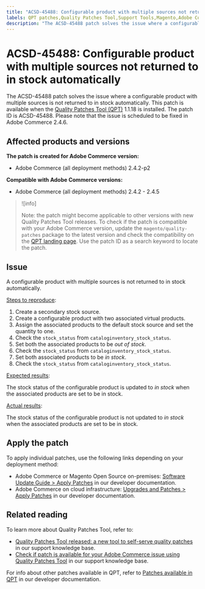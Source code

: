 ```yaml
---
title: "ACSD-45488: Configurable product with multiple sources not returned to in stock automatically"
labels: QPT patches,Quality Patches Tool,Support Tools,Magento,Adobe Commerce,cloud infrastructure,on-premises,QPT 1.1.18,2.4.2,2.4.2-p1,2.4.2-p2,2.4.3,2.4.3-p1,2.4.3-p2,2.4.3-p3,2.4.4,2.4.4-p1,2.4.5,configurable product,multiple sources,in stock
description: "The ACSD-45488 patch solves the issue where a configurable product with multiple sources is not returned to in stock automatically. This patch is available when the [Quality Patches Tool (QPT)](https://support.magento.com/hc/en-us/articles/360047139492) 1.1.18 is installed. The patch ID is ACSD-45488. Please note that the issue is scheduled to be fixed in Adobe Commerce 2.4.6."
---
```


# ACSD-45488: Configurable product with multiple sources not returned to in stock automatically

The ACSD-45488 patch solves the issue where a configurable product with multiple sources is not returned to in stock automatically. This patch is available when the [Quality Patches Tool (QPT)](https://support.magento.com/hc/en-us/articles/360047139492) 1.1.18 is installed. The patch ID is ACSD-45488. Please note that the issue is scheduled to be fixed in Adobe Commerce 2.4.6.

## Affected products and versions

**The patch is created for Adobe Commerce version:**

* Adobe Commerce (all deployment methods) 2.4.2-p2

**Compatible with Adobe Commerce versions:**

* Adobe Commerce (all deployment methods) 2.4.2 - 2.4.5

>![info]
>
>Note: the patch might become applicable to other versions with new Quality Patches Tool releases. To check if the patch is compatible with your Adobe Commerce version, update the `magento/quality-patches` package to the latest version and check the compatibility on the [QPT landing page](https://devdocs.magento.com/quality-patches/tool.html#patch-grid). Use the patch ID as a search keyword to locate the patch.

## Issue

A configurable product with multiple sources is not returned to in stock automatically.

<u>Steps to reproduce</u>:

1. Create a secondary stock source.
1. Create a configurable product with two associated virtual products.
1. Assign the associated products to the default stock source and set the quantity to one.
1. Check the `stock_status` from `cataloginventory_stock_status`.
1. Set both the associated products to be *out of stock*.
1. Check the `stock_status` from `cataloginventory_stock_status`.
1. Set both associated products to be *in stock*.
1. Check the `stock_status` from `cataloginventory_stock_status`.

<u>Expected results</u>:

The stock status of the configurable product is updated to *in stock* when the associated products are set to be in stock.

<u>Actual results</u>:

The stock status of the configurable product is not updated to *in stock* when the associated products are set to be in stock.

## Apply the patch

To apply individual patches, use the following links depending on your deployment method:

* Adobe Commerce or Magento Open Source on-premises: [Software Update Guide > Apply Patches](https://devdocs.magento.com/guides/v2.4/comp-mgr/patching/mqp.html) in our developer documentation.
* Adobe Commerce on cloud infrastructure: [Upgrades and Patches > Apply Patches](https://devdocs.magento.com/cloud/project/project-patch.html) in our developer documentation.

## Related reading

To learn more about Quality Patches Tool, refer to:

* [Quality Patches Tool released: a new tool to self-serve quality patches](https://support.magento.com/hc/en-us/articles/360047139492) in our support knowledge base.
* [Check if patch is available for your Adobe Commerce issue using Quality Patches Tool](https://support.magento.com/hc/en-us/articles/360047125252) in our support knowledge base.

For info about other patches available in QPT, refer to [Patches available in QPT](https://devdocs.magento.com/quality-patches/tool.html#patch-grid) in our developer documentation.